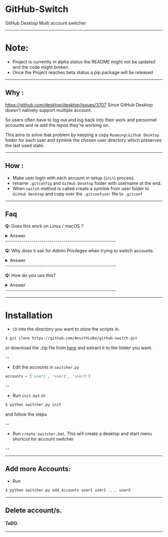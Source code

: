 # GitHub-Switch
 GitHub Desktop Multi account switcher


***
# Note:
* Project is currently in alpha status the README might not be updated and the code might broken. 
* Once the Project reaches beta status a pip package will be released 

--------------
## Why  : 
https://github.com/desktop/desktop/issues/3707
Since GitHub Desktop doesn't natively support multiple account. 

So users often have to log out and log back into their work and personnel accounts and re add the repos they're working on.

This aims to solve that problem by keeping a copy `Roaming\Github Desktop` folder for each user and symlink the chosen user directory which preserves the last used state.

------------------

## How  :
* Make user login with each account in setup (`init`) process.
* rename `.gitconfig` and `GitHub Desktop` folder with username at the end.
* When `switch` method is called create a symlink from user folder to `GitHub Desktop` and copy over the `.gitconfuser` file to `.gitconf`


------------------
## Faq
**Q:** Does this work on Linux / macOS ?
<details>
  <summary>Answer</summary>
No this script only support windows for now. Feel free to open a pull request if you have a patch for Linux / macOS
</details>
-------------------------------------------------------

**Q:** Why does it ask for Admin Privileges when trying to switch accounts.

<details>
  <summary>Answer</summary>
`mklink` on Windows needs admin privileges to create symlinks. (if someone has a better solution please open an issue / pull request)
</details>
-------------------------------------------------------

**Q:** How do you use this? 

<details>
  <summary>Answer</summary>
Check the installation section here. 
</details>
-------------------------------------------------------



-----
# Installation

- `CD` into the directory you want to store the scripts in.
```bash
$ git clone https://github.com/AnvithLobo/github-switch.git
```
or download the .zip file from [here](https://github.com/AnvithLobo/github-switch/archive/refs/heads/main.zip) and extract it to the folder you want.

--
- Edit the accounts in `switcher.py`
```python
accounts = ['user1', 'user2', 'user3']
```
--
- Run `init.bat` or 
```bash
$ python switcher.py init
```
 and follow the steps

--

- Run `create-switcher.bat`. This will create a desktop and start menu shortcut for account switcher

--

-----------
## Add more Accounts:

- Run 
```bash
$ python switcher.py add_accounts user1 user2 .... userX
```
---

## Delete account/s.
#### ToDO.

---

